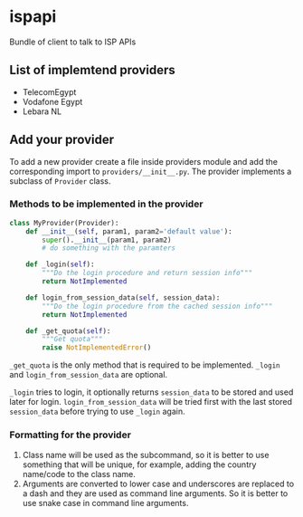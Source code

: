 # ispapi
Bundle of client to talk to ISP APIs

## List of implemtend providers

- TelecomEgypt
- Vodafone Egypt
- Lebara NL

## Add your provider

To add a new provider create a file inside providers module and add the corresponding import to `providers/__init__.py`. The provider implements a subclass of `Provider` class.

### Methods to be implemented in the provider

```py
class MyProvider(Provider):
    def __init__(self, param1, param2='default value'):
        super().__init__(param1, param2)
        # do something with the paramters

    def _login(self):
        """Do the login procedure and return session info"""
        return NotImplemented

    def login_from_session_data(self, session_data):
        """Do the login procedure from the cached session info"""
        return NotImplemented

    def _get_quota(self):
        """Get quota"""
        raise NotImplementedError()
```

`_get_quota` is the only method that is required to be implemented. `_login` and `login_from_session_data` are optional.

`_login` tries to login, it optionally returns `session_data` to be stored and used later for login.
`login_from_session_data` will be tried first with the last stored `session_data` before trying to use `_login` again.

### Formatting for the provider

1. Class name will be used as the subcommand, so it is better to use something that will be unique, for example, adding the country name/code to the class name.
2. Arguments are converted to lower case and underscores are replaced to a dash and they are used as command line arguments. So it is better to use snake case in command line arguments.
